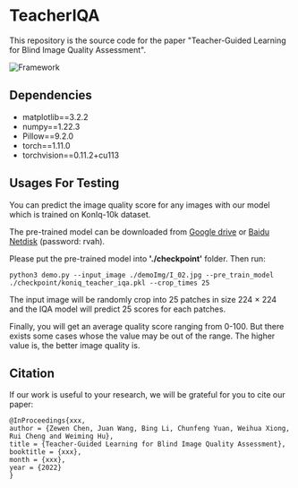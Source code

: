 # TeacherIQA

This repository is the source code for the paper "Teacher-Guided Learning for Blind Image Quality Assessment".

![Framework](./pic/framework.jpg)

## Dependencies

- matplotlib==3.2.2
- numpy==1.22.3
- Pillow==9.2.0
- torch==1.11.0
- torchvision==0.11.2+cu113

## Usages For Testing


You can predict the image quality score for any images with our model which is trained on KonIq-10k dataset.

The pre-trained model can be downloaded from [Google drive](https://drive.google.com/file/d/1gQforxqc-QWvDwCsNAyYt2MLSSzUPoyJ/view?usp=sharing) or [Baidu Netdisk](https://pan.baidu.com/s/1C2y1fsmBh8vfaL3642PpKA) (password: rvah).

Please put the pre-trained model into **'./checkpoint'** folder. Then run:

```
python3 demo.py --input_image ./demoImg/I_02.jpg --pre_train_model ./checkpoint/koniq_teacher_iqa.pkl --crop_times 25
```

The input image will be randomly crop into 25 patches in size 224 × 224 and the IQA model will predict 25 scores for each patches.

Finally, you will get an average quality score ranging from 0-100. But there exists some cases whose the value may be out of the range. The higher value is, the better image quality is.


## Citation
If our work is useful to your research, we will be grateful for you to cite our paper:
```
@InProceedings{xxx,
author = {Zewen Chen, Juan Wang, Bing Li, Chunfeng Yuan, Weihua Xiong, Rui Cheng and Weiming Hu},
title = {Teacher-Guided Learning for Blind Image Quality Assessment},
booktitle = {xxx},
month = {xxx},
year = {2022}
}

